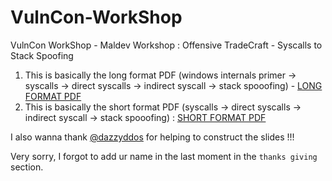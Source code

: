 # VulnCon-WorkShop
VulnCon WorkShop - Maldev Workshop : Offensive TradeCraft - Syscalls to Stack Spoofing

1. This is basically the long format PDF (windows internals primer -> syscalls -> direct syscalls -> indirect syscall -> stack spooofing) - [LONG FORMAT PDF](https://github.com/reveng007/VulnCon-WorkShop/blob/main/Full%20Maldev%20Workshop%20-%20VulnCon%20-%20Syscalls%20to%20Stack%20Spoofing.pdf)
2. This is basically the short format PDF (syscalls -> direct syscalls -> indirect syscall -> stack spooofing) : [SHORT FORMAT PDF](https://github.com/reveng007/VulnCon-WorkShop/blob/main/Maldev%20Workshop%20-%20VulnCon%20-%20Syscalls%20to%20Stack%20Spoofing.pdf)

I also wanna thank [@dazzyddos](https://x.com/dazzyddos) for helping to construct the slides !!!

Very sorry, I forgot to add ur name in the last moment in the `thanks giving` section.